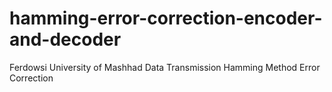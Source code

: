 # hamming-error-correction-encoder-and-decoder

Ferdowsi University of Mashhad Data Transmission Hamming Method Error Correction
